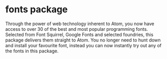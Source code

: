 # fonts package

Through the power of web technology inherent to Atom, you now have access to over 30 of the best and most popular programming fonts. Selected from Font Squirrel, Google Fonts and selected foundries, this package delivers them straight to Atom. You no longer need to hunt down and install your favourite font, instead you can now instantly try out any of the fonts in this package.
